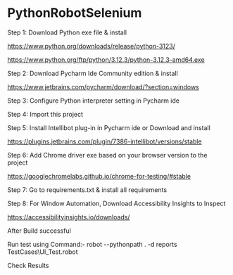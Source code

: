 # PythonRobotSelenium

Step 1: Download Python exe file & install

https://www.python.org/downloads/release/python-3123/

https://www.python.org/ftp/python/3.12.3/python-3.12.3-amd64.exe

Step 2: Download Pycharm Ide Community edition & install

https://www.jetbrains.com/pycharm/download/?section=windows

Step 3: Configure Python interpreter setting in Pycharm ide

Step 4: Import this project

Step 5: Install Intellibot plug-in in Pycharm ide or 
Download and install 

https://plugins.jetbrains.com/plugin/7386-intellibot/versions/stable

Step 6: Add Chrome driver exe based on your browser version to the project 

https://googlechromelabs.github.io/chrome-for-testing/#stable

Step 7: Go to requirements.txt & install all requirements

Step 8: For Window Automation, Download Accessibility Insights to Inspect

https://accessibilityinsights.io/downloads/

After Build successful

Run test using Command:- robot --pythonpath . -d reports TestCases\UI_Test.robot

Check Results
